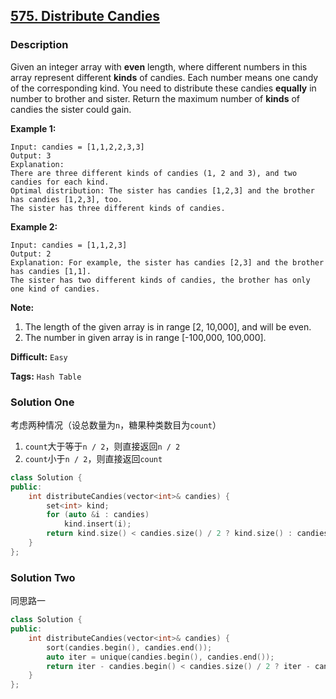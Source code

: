 ## [575. Distribute Candies](https://leetcode.com/problems/distribute-candies/#/description)

### Description

Given an integer array with **even** length, where different numbers in this array represent different **kinds** of candies. Each number means one candy of the corresponding kind. You need to distribute these candies **equally** in number to brother and sister. Return the maximum number of **kinds** of candies the sister could gain.

**Example 1:**

```
Input: candies = [1,1,2,2,3,3]
Output: 3
Explanation:
There are three different kinds of candies (1, 2 and 3), and two candies for each kind.
Optimal distribution: The sister has candies [1,2,3] and the brother has candies [1,2,3], too. 
The sister has three different kinds of candies. 

```

**Example 2:**

```
Input: candies = [1,1,2,3]
Output: 2
Explanation: For example, the sister has candies [2,3] and the brother has candies [1,1]. 
The sister has two different kinds of candies, the brother has only one kind of candies. 

```

**Note:**

1. The length of the given array is in range [2, 10,000], and will be even.
2. The number in given array is in range [-100,000, 100,000].



**Difficult:** `Easy`

**Tags:** `Hash Table`



### Solution One

考虑两种情况（设总数量为`n`，糖果种类数目为`count`）

1. `count`大于等于`n / 2`，则直接返回`n / 2`
2. `count`小于`n / 2`，则直接返回`count`

```c++
class Solution {
public:
    int distributeCandies(vector<int>& candies) {
        set<int> kind;
        for (auto &i : candies)
            kind.insert(i);
        return kind.size() < candies.size() / 2 ? kind.size() : candies.size() / 2;
    }
};
```



### Solution Two

同思路一

```c++
class Solution {
public:
    int distributeCandies(vector<int>& candies) {
        sort(candies.begin(), candies.end());
        auto iter = unique(candies.begin(), candies.end());
        return iter - candies.begin() < candies.size() / 2 ? iter - candies.begin() : candies.size() / 2;
    }
};
```

